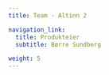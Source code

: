 ```yaml
---
title: Team - Altinn 2

navigation_link:
  title: Produkteier
  subtitle: Børre Sundberg

weight: 5
---
```

